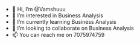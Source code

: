 - 👋 Hi, I’m @Vamshuuu
- 👀 I’m interested in Business Analysis
- 🌱 I’m currently learning Business Analysis
- 💞️ I’m looking to collaborate on Business Analysis
- 📫 You can reach me on 7075974759

<!---
Vamshuuu/Vamshuuu is a ✨ special ✨ repository because its `README.md` (this file) appears on your GitHub profile.
You can click the Preview link to take a look at your changes.
--->
